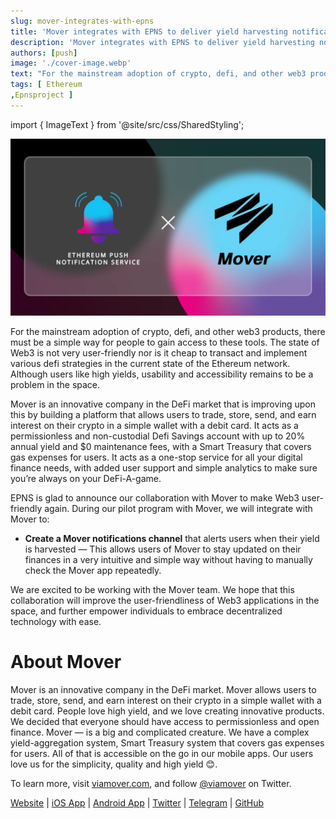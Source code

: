 ```yaml
---
slug: mover-integrates-with-epns
title: 'Mover integrates with EPNS to deliver yield harvesting notifications'
description: 'Mover integrates with EPNS to deliver yield harvesting notifications'
authors: [push]
image: './cover-image.webp'
text: "For the mainstream adoption of crypto, defi, and other web3 products, there must be a simple way for people to gain access to these tools. The state of Web3 is not very user-friendly nor is it cheap to transact and implement various defi strategies in the current state of the Ethereum network. Although users like high yields, usability and accessibility remains to be a problem in the space."
tags: [ Ethereum
,Epnsproject ]
---
```

import { ImageText } from '@site/src/css/SharedStyling';

![Cover Image of Mover integrates with EPNS to deliver yield harvesting notifications](./cover-image.webp)

<!--truncate-->

For the mainstream adoption of crypto, defi, and other web3 products, there must be a simple way for people to gain access to these tools. The state of Web3 is not very user-friendly nor is it cheap to transact and implement various defi strategies in the current state of the Ethereum network. Although users like high yields, usability and accessibility remains to be a problem in the space.

Mover is an innovative company in the DeFi market that is improving upon this by building a platform that allows users to trade, store, send, and earn interest on their crypto in a simple wallet with a debit card. It acts as a permissionless and non-custodial Defi Savings account with up to 20% annual yield and $0 maintenance fees, with a Smart Treasury that covers gas expenses for users. It acts as a one-stop service for all your digital finance needs, with added user support and simple analytics to make sure you’re always on your DeFi-A-game.

EPNS is glad to announce our collaboration with Mover to make Web3 user-friendly again. During our pilot program with Mover, we will integrate with Mover to:

*   **Create a Mover notifications channel** that alerts users when their yield is harvested — This allows users of Mover to stay updated on their finances in a very intuitive and simple way without having to manually check the Mover app repeatedly.

We are excited to be working with the Mover team. We hope that this collaboration will improve the user-friendliness of Web3 applications in the space, and further empower individuals to embrace decentralized technology with ease.

**About Mover**
===============

Mover is an innovative company in the DeFi market. Mover allows users to trade, store, send, and earn interest on their crypto in a simple wallet with a debit card. People love high yield, and we love creating innovative products. We decided that everyone should have access to permissionless and open finance. Mover — is a big and complicated creature. We have a complex yield-aggregation system, Smart Treasury system that covers gas expenses for users. All of that is accessible on the go in our mobile apps. Our users love us for the simplicity, quality and high yield 😊.

To learn more, visit [viamover.com](https://viamover.com/), and follow [@viamover](https://twitter.com/viamover) on Twitter.

[Website](https://viamover.com/) | [iOS App](https://testflight.apple.com/join/3eE0fS5t) | [Android App](https://play.google.com/store/apps/details?id=com.holyheld) | [Twitter](https://twitter.com/viaMover) | [Telegram](https://t.me/viaMover) | [GitHub](https://github.com/viamover)

